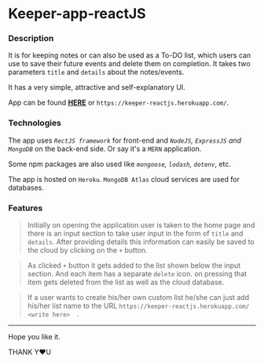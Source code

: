 # Keeper-app-reactJS

### Description

It is for keeping notes or can also be used as a To-DO list, which users can use to save their future events and delete them on completion. It takes two parameters ``` title ``` and ```details``` about the notes/events.

It has a very simple, attractive and self-explanatory UI.

App can be found **[HERE](https://keeper-reactjs.herokuapp.com/)** or ```https://keeper-reactjs.herokuapp.com/```.

### Technologies

The app uses _```RectJS framework```_ for front-end and _```NodeJS```, ```ExpressJS``` and ```MongoDB```_ on the back-end side. Or say it's a ```MERN``` application.

Some npm packages are also used like _```mongoose```, ```lodash```, ```dotenv```_, etc.

The app is hosted on ```Heroku```. ```MongoDB Atlas``` cloud services are used for databases.

### Features 

>Initially on opening the application user is taken to the home page and there is an input section to take user input in the form of ```title``` and ```details```.
After providing details this information can easily be saved to the cloud by clicking on the ```+``` button.

>As clicked ```+``` button it gets added to the list shown below the input section.
 And each item has a separate ```delete``` icon. on pressing that item gets deleted from the list as well as the cloud database.


>If a user wants to create his/her own custom list he/she can just add his/her list name to the URL ```https://keeper-reactjs.herokuapp.com/ <write here>  ```.

***

Hope you like it.

THANK Y❤U

